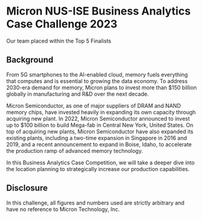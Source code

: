 # Micron NUS-ISE Business Analytics Case Challenge 2023

Our team placed within the Top 5 Finalists

## Background
From 5G smartphones to the AI-enabled cloud, memory fuels everything that computes and is essential to growing the data economy. To address 2030-era demand for memory, Micron plans to invest more than $150 billion globally in manufacturing and R&D over the next decade.

Micron Semiconductor, as one of major suppliers of DRAM and NAND memory chips, have invested heavily in expanding its own capacity through acquiring new plant. In 2022, Micron Semiconductor announced to invest up to $100 billion to build Mega-fab in Central New York, United States. On top of acquiring new plants, Micron Semiconductor have also expanded its existing plants, including a two-time expansion in Singapore in 2016 and 2019, and a recent announcement to expand in Boise, Idaho, to accelerate the production ramp of advanced memory technology. 
  
In this Business Analytics Case Competition, we will take a deeper dive into the location planning to strategically increase our production capabilities. 

## Disclosure 
In this challenge, all figures and numbers used are strictly arbitrary and have no reference to Micron Technology, Inc.
